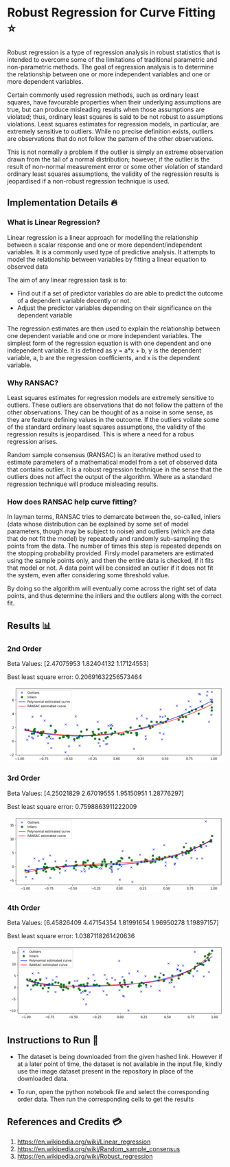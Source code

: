 # Robust Regression for Curve Fitting ⭐

Robust regression is a type of regression analysis in robust statistics that is intended to overcome some of the limitations of traditional parametric and non-parametric methods. The goal of regression analysis is to determine the relationship between one or more independent variables and one or more dependent variables. 

Certain commonly used regression methods, such as ordinary least squares, have favourable properties when their underlying assumptions are true, but can produce misleading results when those assumptions are violated; thus, ordinary least squares is said to be not robust to assumptions violations. Least squares estimates for regression models, in particular, are extremely sensitive to outliers. While no precise definition exists, outliers are observations that do not follow the pattern of the other observations. 

This is not normally a problem if the outlier is simply an extreme observation drawn from the tail of a normal distribution; however, if the outlier is the result of non-normal measurement error or some other violation of standard ordinary least squares assumptions, the validity of the regression results is jeopardised if a non-robust regression technique is used.


## Implementation Details 🔥

### What is Linear Regression?

Linear regression is a linear approach for modelling the relationship between a scalar response and one or more dependent/independent variables. It is a commonly used type of predictive analysis. It attempts to model the relationship between variables by fitting a linear equation to observed data

The aim of any linear regression task is to: 

*   Find out if a set of predictor variables do are able to predict the outcome of a dependent variable decently or not.
*   Adjust the predictor variables depending on their significance on the dependent variable 

The regression estimates are then used to explain the relationship between one dependent variable and one or more independent variables.  The simplest form of the regression equation is with one dependent and one independent variable. It is defined as y = a*x + b, y is the dependent variable, a, b are the regression coefficients, and x is the dependent variable. 

### Why RANSAC?

Least squares estimates for regression models are extremely sensitive to outliers. These outliers are observations that do not follow the pattern of the other observations. They can be thought of as a noise in some sense, as they are feature defining values in the outcome. If the outliers voilate some of the standard ordinary least squares assumptions, the validity of the regression results is jeopardised. This is where a need for a robus regression arises. 

Random sample consensus (RANSAC) is an iterative method used to estimate parameters of a mathematical model from a set of observed data that contains outlier. It is a robust regression technique in the sense that the outliers does not affect the output of the algorithm. Where as a standard regression technique will produce misleading results.

### How does RANSAC help curve fitting?


In layman terms, RANSAC tries to demarcate between the, so-called, inliers (data whose distribution can be explained by some set of model parameters, though may be subject to noise) and outliers (which are data that do not fit the model) by repeatedly and randomly sub-sampling the points from the data. The number of times this step is repeated depends on the stopping probability provided. Firsly model parameters are estimated using the sample points only, and then the entire data is checked, if it fits that model or not. A data point will be consided an outlier if it does not fit the system, even after considering some threshold value. 

By doing so the algorithm will eventually come across the right set of data points, and thus determine the inliers and the outliers along with the correct fit. 



## Results :bar_chart:

### 2nd Order

Beta Values:  [2.47075953 1.82404132 1.17124553]

Best least square error:  0.20691632256573464

<img src="./images/img_1.png"> 

### 3rd Order

Beta Values:  [4.25021829 2.67019555 1.95150951 1.28776297]

Best least square error:  0.7598863911222009

<img src="./images/img_2.png"> 

### 4th Order

Beta Values:  [6.45826409 4.47154354 1.81991654 1.96950278 1.19897157]

Best least square error:  1.0387118261420636

<img src="./images/img_3.png"> 


## Instructions to Run :runner:

* The dataset is being downloaded from the given hashed link. However if at a later point of time, the dataset is not available in the input file, kindly use the image dataset present in the repository in place of the downloaded data. 

* To run, open the python notebook file and select the corresponding order data. Then run the corresponding cells to get the results

## References and Credits 💳


1. https://en.wikipedia.org/wiki/Linear_regression
2. https://en.wikipedia.org/wiki/Random_sample_consensus
3. https://en.wikipedia.org/wiki/Robust_regression


